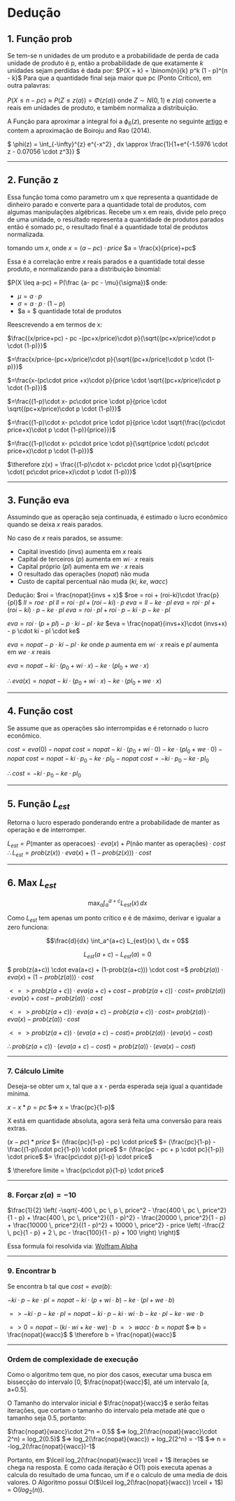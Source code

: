 # Dedução

## 1. Função prob

Se tem-se n unidades de um produto e a probabilidade de perda de cada unidade de produto é p, então a probabilidade de que exatamente $k$ unidades sejam perdidas é dada por:
$P(X = k) = \binom{n}{k} p^k (1 - p)^{n - k}$
Para que a quantidade final seja maior que pc (Ponto Crítico), em outra palavras:<br>  
$P(X \leq n - pc) \approx P\left(Z \leq z(a)\right) = \Phi\left(z(a)\right)$
onde $Z \sim N(0, 1)$ e $z(a)$ converte a reais em unidades de produto, e também normaliza a distribuição.

A Função para aproximar a integral foi a $\phi_6(z)$, presente no seguinte [artigo](https://arxiv.org/pdf/2206.12601.pdf#page=4) e contem a aproximação de Boiroju and Rao (2014).

$
\phi(z) = \int_{-\infty}^{z} e^{-x^2} \, dx
\approx \frac{1}{1+e^{-1.5976 \cdot z - 0.07056 \cdot z^3}}
$

---

## 2. Função z
Essa função toma como parametro um x que representa a quantidade de dinheiro parado e converte para a quantidade total de produtos, com algumas manipulações algébricas.
Recebe um x em reais, divide pelo preço de uma unidade, o resultado representa a quantidade de produtos parados então é somado pc, o resultado final é a quantidade total de produtos normalizada.



tomando um $x$, onde 
$x = (a-pc) \cdot price$
$a = \frac{x}{price}+pc$

Essa é a correlação entre $x$ reais parados e a quantidade total desse produto, e normalizando para a distribuição binomial:

$P(X \leq a-pc) = P(\frac {a- pc - \mu}{\sigma})$
onde: 
- $\mu = a\cdot p$
- $\sigma = a\cdot p \cdot (1-p)$
- $a = $ quantidade total de produtos

Reescrevendo a em termos de x:

$\frac{(x/price+pc) - pc -(pc+x/price)\cdot p}{\sqrt{(pc+x/price)\cdot p \cdot (1-p)}}$

$=\frac{x/price-(pc+x/price)\cdot p}{\sqrt{(pc+x/price)\cdot p \cdot (1-p)}}$

$=\frac{x-(pc\cdot price +x)\cdot p}{price \cdot \sqrt{(pc+x/price)\cdot p \cdot (1-p)}}$

$=\frac{(1-p)\cdot x- pc\cdot price \cdot p}{price \cdot \sqrt{(pc+x/price)\cdot p \cdot (1-p)}}$

$=\frac{(1-p)\cdot x- pc\cdot price \cdot p}{price \cdot \sqrt{\frac{(pc\cdot price+x)\cdot p \cdot (1-p)}{price}}}$

$=\frac{(1-p)\cdot x- pc\cdot price \cdot p}{\sqrt{price \cdot( pc\cdot price+x)\cdot p \cdot (1-p)}}$

$\therefore z(x) = \frac{(1-p)\cdot x- pc\cdot price \cdot p}{\sqrt{price \cdot( pc\cdot price+x)\cdot p \cdot (1-p)}}$

---

## 3. Função eva
Assumindo que as operação seja continuada, é estimado o lucro econômico quando se deixa $x$ reais parados.

No caso de $x$ reais parados, se assume:
- Capital investido ($invs$) aumenta em $x$ reais
- Capital de terceiros ($p$) aumenta em $wi\cdot x$ reais
- Capital próprio ($pl$) aumenta em $we\cdot x$ reais
- O resultado das operações ($nopat$) não muda
- Custo de capital percentual não muda ($ki$, $ke$, $wacc$)

Dedução:
$roi = \frac{nopat}{invs + x}$
$roe = roi + (roi-ki)\cdot \frac{p}{pl}$
$ll = roe \cdot pl$
$ll = roi \cdot pl + (roi-ki) \cdot p$
$eva = ll - ke \cdot pl$
$eva = roi \cdot pl + (roi-ki) \cdot p - ke \cdot pl$
$eva = roi \cdot pl + roi \cdot p - ki \cdot p - ke \cdot pl$

$eva = roi \cdot (p + pl) - p \cdot ki - pl \cdot ke$
$eva = \frac{nopat}{invs+x}\cdot (invs+x) - p \cdot ki - pl \cdot ke$

$eva = nopat - p \cdot ki - pl \cdot ke$
onde $p$ aumenta em $wi\cdot x$ reais e $pl$ aumenta em $we\cdot x$ reais

$eva = nopat - ki \cdot (p_0+wi\cdot x) - ke \cdot (pl_0 + we \cdot x)$

$\therefore eva(x) = nopat - ki \cdot (p_0+wi\cdot x) - ke \cdot (pl_0 + we \cdot x)$

---

## 4. Função cost
Se assume que as operações são interrompidas e é retornado o lucro econômico.

$cost = eva(0) - nopat$
$cost = nopat - ki \cdot (p_0+wi\cdot 0) - ke \cdot (pl_0 + we \cdot 0) - nopat$
$cost = nopat - ki \cdot p_0 - ke \cdot pl_0 - nopat$
$cost = -ki \cdot p_0 - ke \cdot pl_0$

$\therefore cost = -ki \cdot p_0 - ke \cdot pl_0$

---

## 5. Função $L_{est}$
Retorna o lucro esperado ponderando entre a probabilidade de manter as operação e de interromper.

$L_{est} = P($manter as operacoes$)\cdot eva(x) + P($não manter as operações$) \cdot cost$
$\therefore L_{est} = prob(z(x)) \cdot eva(x) + (1-prob(z(x))) \cdot cost$

---

## 6. Max $L_{est}$
$$\max_{a} \int_a^{a+c} L_{est}(x) \, dx$$

Como $L_{est}$ tem apenas um ponto crítico e é de máximo, derivar e igualar a zero funciona:


$$\frac{d}{dx} \int_a^{a+c} L_{est}(x) \, dx = 0$$


$$L_{est}(a+c) - L_{est}(a) = 0$$

$ prob(z(a+c)) \cdot eva(a+c) + (1-prob(z(a+c))) \cdot cost =$ 
$prob(z(a)) \cdot eva(x) + (1-prob(z(a))) \cdot cost$

$<=> prob(z(a+c)) \cdot eva(a+c) + cost-prob(z(a+c)) \cdot cost =$
$prob(z(a)) \cdot eva(x) + cost-prob(z(a)) \cdot cost$

$<=> prob(z(a+c)) \cdot eva(a+c) - prob(z(a+c)) \cdot cost =$
$prob(z(a)) \cdot eva(x)-prob(z(a)) \cdot cost$

$<=> prob(z(a+c)) \cdot (eva(a+c) - cost) =$
$prob(z(a)) \cdot (eva(x) - cost)$

$\therefore prob(z(a+c)) \cdot (eva(a+c) - cost) = prob(z(a)) \cdot (eva(x) - cost)$

---

### 7. Cálculo Limite

Deseja-se obter um x, tal que a x - perda esperada seja igual a quantidade mínima. 

$x - x*p = pc$
$=> x = \frac{pc}{1-p}$

X está em quantidade absoluta, agora será feita uma conversão para reais extras.

$(x - pc) *price$
$= (\frac{pc}{1-p} - pc) \cdot price$
$= (\frac{pc}{1-p} - \frac{(1-p)\cdot pc}{1-p}) \cdot price$
$= (\frac{pc - pc + p \cdot pc}{1-p}) \cdot price$
$= \frac{pc\cdot p}{1-p} \cdot price$

$ \therefore limite = \frac{pc\cdot p}{1-p} \cdot price$

---

### 8. Forçar $z(a) = -10$
$\frac{1}{2} \left( -\sqrt{-400 \, pc \, p \, price^2 - \frac{400 \, pc \, price^2}{1 - p} + \frac{400 \, pc \, price^2}{(1 - p)^2} - \frac{20000 \, price^2}{1 - p} + \frac{10000 \, price^2}{(1 - p)^2} + 10000 \, price^2} - price \left( -\frac{2 \, pc}{1 - p} + 2 \, pc - \frac{100}{1 - p} + 100 \right) \right)$

Essa formula foi resolvida via: [Wolfram Alpha](https://www.wolframalpha.com/)

---

### 9. Encontrar b
Se encontra b tal que $cost = eva(b)$:

$-ki \cdot p - ke \cdot pl = nopat - ki \cdot (p+wi\cdot b) - ke \cdot (pl + we \cdot b)$

$=> -ki\cdot p - ke\cdot pl = nopat -ki\cdot p - ki\cdot wi\cdot b - ke\cdot pl - ke \cdot we \cdot b$

$=> 0 = nopat - (ki\cdot wi + ke\cdot we) \cdot b$
$=> wacc \cdot b = nopat$
$=> b = \frac{nopat}{wacc}$
$ \therefore b = \frac{nopat}{wacc}$

---

### Ordem de complexidade de execução
Como o algoritmo tem que, no pior dos casos, executar uma busca em bissecção do intervalo [0, $\frac{nopat}{wacc}$], até um intervalo [a, a+0.5].

O Tamanho do intervalor inicial é $\frac{nopat}{wacc}$ e serão feitas iterações, que cortam o tamanho do intervalo pela metade até que o tamanho seja 0.5, portanto:

$\frac{nopat}{wacc}\cdot 2^n = 0.5$
$=> log_2(\frac{nopat}{wacc}\cdot 2^n) = log_2(0.5)$
$=> log_2(\frac{nopat}{wacc}) + log_2(2^n) = -1$
$=> n = -log_2(\frac{nopat}{wacc})-1$

Portanto, em $\lceil log_2(\frac{nopat}{wacc}) \rceil + 1$ iterações se chega na resposta. E como cada iteração é O(1) pois executa apenas a calcula do resultado de uma funcao, um if e o calculo de uma media de dois valores.
O Algoritmo possui O($\lceil log_2(\frac{nopat}{wacc}) \rceil + 1$) = O($log_2(n)$).